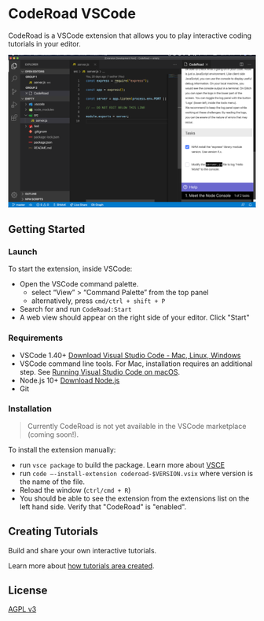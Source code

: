 # CodeRoad VSCode

CodeRoad is a VSCode extension that allows you to play interactive coding tutorials in your editor.

![CodeRoad Image](./docs/images/tutorial-example.png)

## Getting Started

### Launch

To start the extension, inside VSCode:

- Open the VSCode command palette.
  - select “View” > “Command Palette” from the top panel
  - alternatively, press `cmd/ctrl + shift + P`
- Search for and run `CodeRoad:Start`
- A web view should appear on the right side of your editor. Click "Start"

### Requirements

- VSCode 1.40+
  [Download Visual Studio Code - Mac, Linux, Windows](https://code.visualstudio.com/download)
- VSCode command line tools.
  For Mac, installation requires an additional step. See [Running Visual Studio Code on macOS](https://code.visualstudio.com/docs/setup/mac#_launching-from-the-command-line).
- Node.js 10+
  [Download Node.js](https://nodejs.org/en/download/)
- Git

### Installation

> Currently CodeRoad is not yet available in the VSCode marketplace (coming soon!).

To install the extension manually:

- run `vsce package` to build the package.
  Learn more about [VSCE](https://code.visualstudio.com/api/working-with-extensions/publishing-extension)
- run `code —-install-extension coderoad-$VERSION.vsix` where version is the name of the file.
- Reload the window (`ctrl/cmd + R`)
- You should be able to see the extension from the extensions list on the left hand side. Verify that "CodeRoad" is "enabled".

## Creating Tutorials

Build and share your own interactive tutorials.

Learn more about [how tutorials area created](./docs/tutorials.md).

## License

[AGPL v3](./LICENSE.md)

